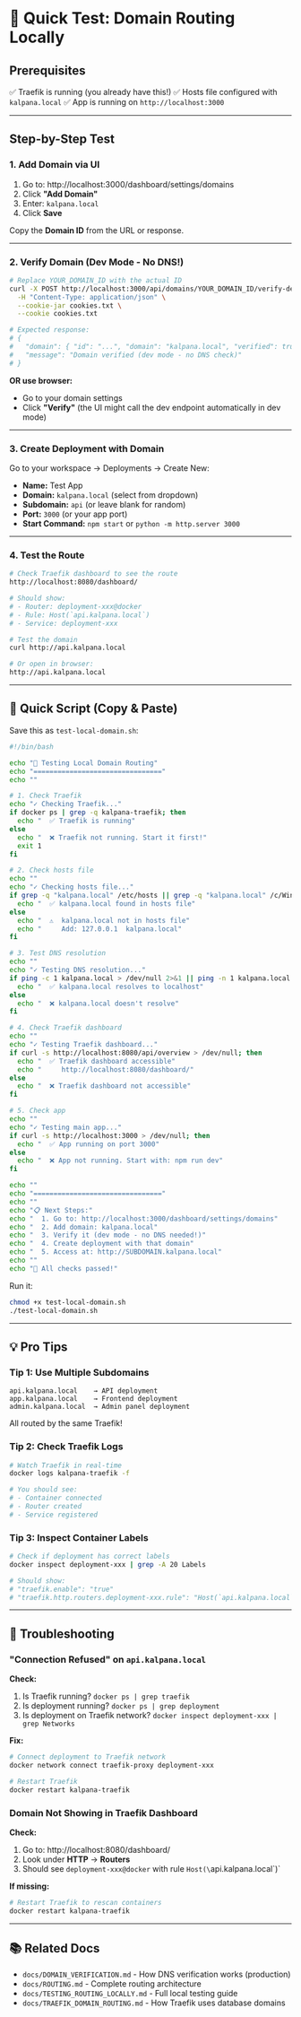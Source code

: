 # 🧪 Quick Test: Domain Routing Locally

## Prerequisites

✅ Traefik is running (you already have this!)
✅ Hosts file configured with `kalpana.local`
✅ App is running on `http://localhost:3000`

---

## Step-by-Step Test

### 1. **Add Domain via UI**

1. Go to: http://localhost:3000/dashboard/settings/domains
2. Click **"Add Domain"**
3. Enter: `kalpana.local`
4. Click **Save**

Copy the **Domain ID** from the URL or response.

---

### 2. **Verify Domain (Dev Mode - No DNS!)**

```bash
# Replace YOUR_DOMAIN_ID with the actual ID
curl -X POST http://localhost:3000/api/domains/YOUR_DOMAIN_ID/verify-dev \
  -H "Content-Type: application/json" \
  --cookie-jar cookies.txt \
  --cookie cookies.txt

# Expected response:
# {
#   "domain": { "id": "...", "domain": "kalpana.local", "verified": true },
#   "message": "Domain verified (dev mode - no DNS check)"
# }
```

**OR use browser:**

- Go to your domain settings
- Click **"Verify"** (the UI might call the dev endpoint automatically in dev mode)

---

### 3. **Create Deployment with Domain**

Go to your workspace → Deployments → Create New:

- **Name:** Test App
- **Domain:** `kalpana.local` (select from dropdown)
- **Subdomain:** `api` (or leave blank for random)
- **Port:** `3000` (or your app port)
- **Start Command:** `npm start` or `python -m http.server 3000`

---

### 4. **Test the Route**

```bash
# Check Traefik dashboard to see the route
http://localhost:8080/dashboard/

# Should show:
# - Router: deployment-xxx@docker
# - Rule: Host(`api.kalpana.local`)
# - Service: deployment-xxx

# Test the domain
curl http://api.kalpana.local

# Or open in browser:
http://api.kalpana.local
```

---

## 🎯 Quick Script (Copy & Paste)

Save this as `test-local-domain.sh`:

```bash
#!/bin/bash

echo "🧪 Testing Local Domain Routing"
echo "================================"
echo ""

# 1. Check Traefik
echo "✓ Checking Traefik..."
if docker ps | grep -q kalpana-traefik; then
  echo "  ✅ Traefik is running"
else
  echo "  ❌ Traefik not running. Start it first!"
  exit 1
fi

# 2. Check hosts file
echo ""
echo "✓ Checking hosts file..."
if grep -q "kalpana.local" /etc/hosts || grep -q "kalpana.local" /c/Windows/System32/drivers/etc/hosts 2>/dev/null; then
  echo "  ✅ kalpana.local found in hosts file"
else
  echo "  ⚠️  kalpana.local not in hosts file"
  echo "     Add: 127.0.0.1  kalpana.local"
fi

# 3. Test DNS resolution
echo ""
echo "✓ Testing DNS resolution..."
if ping -c 1 kalpana.local > /dev/null 2>&1 || ping -n 1 kalpana.local > /dev/null 2>&1; then
  echo "  ✅ kalpana.local resolves to localhost"
else
  echo "  ❌ kalpana.local doesn't resolve"
fi

# 4. Check Traefik dashboard
echo ""
echo "✓ Testing Traefik dashboard..."
if curl -s http://localhost:8080/api/overview > /dev/null; then
  echo "  ✅ Traefik dashboard accessible"
  echo "     http://localhost:8080/dashboard/"
else
  echo "  ❌ Traefik dashboard not accessible"
fi

# 5. Check app
echo ""
echo "✓ Testing main app..."
if curl -s http://localhost:3000 > /dev/null; then
  echo "  ✅ App running on port 3000"
else
  echo "  ❌ App not running. Start with: npm run dev"
fi

echo ""
echo "================================"
echo ""
echo "📋 Next Steps:"
echo "  1. Go to: http://localhost:3000/dashboard/settings/domains"
echo "  2. Add domain: kalpana.local"
echo "  3. Verify it (dev mode - no DNS needed!)"
echo "  4. Create deployment with that domain"
echo "  5. Access at: http://SUBDOMAIN.kalpana.local"
echo ""
echo "🎉 All checks passed!"
```

Run it:

```bash
chmod +x test-local-domain.sh
./test-local-domain.sh
```

---

## 💡 Pro Tips

### Tip 1: Use Multiple Subdomains

```
api.kalpana.local    → API deployment
app.kalpana.local    → Frontend deployment
admin.kalpana.local  → Admin panel deployment
```

All routed by the same Traefik!

### Tip 2: Check Traefik Logs

```bash
# Watch Traefik in real-time
docker logs kalpana-traefik -f

# You should see:
# - Container connected
# - Router created
# - Service registered
```

### Tip 3: Inspect Container Labels

```bash
# Check if deployment has correct labels
docker inspect deployment-xxx | grep -A 20 Labels

# Should show:
# "traefik.enable": "true"
# "traefik.http.routers.deployment-xxx.rule": "Host(`api.kalpana.local`)"
```

---

## 🐛 Troubleshooting

### "Connection Refused" on `api.kalpana.local`

**Check:**

1. Is Traefik running? `docker ps | grep traefik`
2. Is deployment running? `docker ps | grep deployment`
3. Is deployment on Traefik network? `docker inspect deployment-xxx | grep Networks`

**Fix:**

```bash
# Connect deployment to Traefik network
docker network connect traefik-proxy deployment-xxx

# Restart Traefik
docker restart kalpana-traefik
```

### Domain Not Showing in Traefik Dashboard

**Check:**

1. Go to: http://localhost:8080/dashboard/
2. Look under **HTTP** → **Routers**
3. Should see `deployment-xxx@docker` with rule `Host(\`api.kalpana.local\`)`

**If missing:**

```bash
# Restart Traefik to rescan containers
docker restart kalpana-traefik
```

---

## 📚 Related Docs

- `docs/DOMAIN_VERIFICATION.md` - How DNS verification works (production)
- `docs/ROUTING.md` - Complete routing architecture
- `docs/TESTING_ROUTING_LOCALLY.md` - Full local testing guide
- `docs/TRAEFIK_DOMAIN_ROUTING.md` - How Traefik uses database domains
